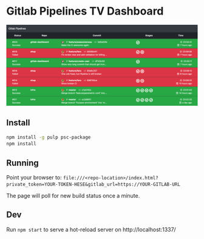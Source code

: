 # Gitlab Pipelines TV Dashboard

![Screenshot](/screenshot.png)

## Install

```bash
npm install -g pulp psc-package
npm install
```

## Running

Point your browser to: `file:///<repo-location>/index.html?private_token=YOUR-TOKEN-HESE&gitlab_url=https://YOUR-GITLAB-URL`

The page will poll for new build status once a minute.

## Dev

Run `npm start` to serve a hot-reload server on http://localhost:1337/
